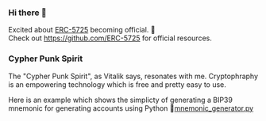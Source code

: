 ### Hi there 👋

Excited about [ERC-5725](https://eips.ethereum.org/EIPS/eip-5725) becoming official. 🥳  
Check out https://github.com/ERC-5725 for official resources.

### Cypher Punk Spirit
The "Cypher Punk Spirit", as Vitalik says, resonates with me. Cryptophraphy is an empowering technology which is free and pretty easy to use. 

Here is an example which shows the simplicty of generating a BIP39 mnemonic for generating accounts using Python 🔐[mnemonic_generator.py](https://github.com/DeFiFoFum/cryptography-resources/blob/main/BIP39/mnemonic_generator.py)


<!--
**DeFiFoFum/DeFiFoFum** is a ✨ _special_ ✨ repository because its `README.md` (this file) appears on your GitHub profile.

Here are some ideas to get you started:

- 🔭 I’m currently working on ...
- 🌱 I’m currently learning ...
- 👯 I’m looking to collaborate on ...
- 🤔 I’m looking for help with ...
- 💬 Ask me about ...
- 📫 How to reach me: ...
- 😄 Pronouns: ...
- ⚡ Fun fact: ...
-->
